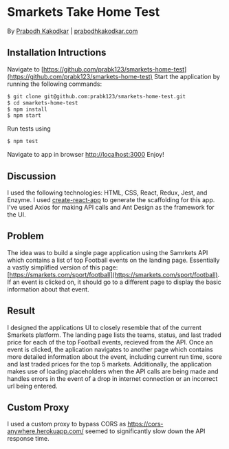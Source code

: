 # Smarkets Take Home Test

By [Prabodh Kakodkar](mailto:prabodhkakodkar@gmail.com) | [prabodhkakodkar.com](https://www.prabodhkakodkar.com)

## Installation Intructions

Navigate to [https://github.com/prabk123/smarkets-home-test](https://github.com/prabk123/smarkets-home-test)
Start the application by running the following commands:

```zsh
$ git clone git@github.com:prabk123/smarkets-home-test.git
$ cd smarkets-home-test
$ npm install
$ npm start
```

Run tests using

```zsh
$ npm test
```

Navigate to app in browser [http://localhost:3000](http://localhost:3000)
Enjoy!

## Discussion

I used the following technologies: HTML, CSS, React, Redux, Jest, and Enzyme. I used [create-react-app](https://goo.gl/26jfy4) to generate the scaffolding for this app. I've used Axios for making API calls and Ant Design as the framework for the UI.

## Problem

The idea was to build a single page application using the Samrkets API which contains a list of top Football events on the landing page. Essentially a vastly simplified version of this page: [https://smarkets.com/sport/football](https://smarkets.com/sport/football). If an event is clicked on, it should go to a different page to display the basic information about that event.

## Result

I designed the applications UI to closely resemble that of the current Smarkets platform. The landing page lists the teams, status, and last traded price for each of the top Football events, recieved from the API. Once an event is clicked, the aplication navigates to another page which contains more detailed information about the event, including current run time, score and last traded prices for the top 5 markets. Additionally, the application makes use of loading placeholders when the API calls are being made and handles errors in the event of a drop in internet connection or an incorrect url being entered.

## Custom Proxy

I used a custom proxy to bypass CORS as https://cors-anywhere.herokuapp.com/ seemed to significantly slow down the API response time.
